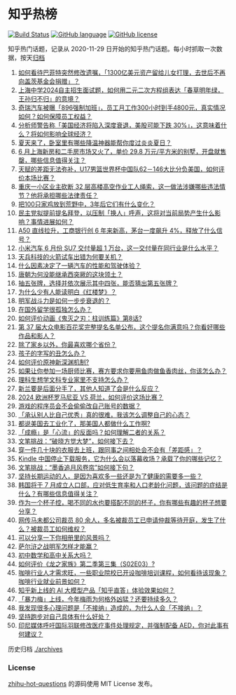 # 知乎热榜
[![Build Status](https://github.com/ToWeLong/zhihu-hot-questions/workflows/CI/badge.svg)](https://github.com/ToWeLong/zhihu-hot-questions/actions)
[![GitHub language](https://img.shields.io/badge/language-golang-orange.svg)](https://golang.org/)
[![GitHub license](https://img.shields.io/github/license/ToWeLong/zhihu-hot-questions)](https://github.com/ToWeLong/zhihu-hot-questions/blob/main/LICENSE)

知乎热门话题，记录从 2020-11-29 日开始的知乎热门话题。每小时抓取一次数据，按天[归档](./archives)

<!-- BEGIN -->

1. [如何看待巴菲特突然修改遗嘱，「1300亿美元资产留给儿女打理，去世后不再向盖茨基金会捐赠」？](https://www.zhihu.com/question/660347805)
1. [上海中学2024自主招生面试题，如何用二元二次方程组表达「春草明年绿，王孙归不归」的意境？](https://www.zhihu.com/question/660180926)
1. [奇瑞汽车被曝「896强制加班」，员工月工作300小时到手4800元，真实情况如何？如何保障员工权益？](https://www.zhihu.com/question/660518681)
1. [分析师警告称「美国经济将陷入深度衰退，美股可能下跌 30%」，这意味着什么？将如何影响全球经济？](https://www.zhihu.com/question/660529962)
1. [夏天来了，卧室里有哪些降温神器能帮你度过炎炎夏日？](https://www.zhihu.com/question/656831741)
1. [6 月上海新房和二手房市场又火了，单价 29.8 万元/平方米的别墅，开盘就售罄，哪些信息值得关注？](https://www.zhihu.com/question/660502892)
1. [天赋的差距无法弥补，U17男篮世界杯中国队62－146大比分负美国，如何评价本场比赛？](https://www.zhihu.com/question/660555523)
1. [重庆一小区业主砍断 32 层高楼高空作业工人绳索，这一做法涉嫌哪些违法情节？他将承担哪些法律责任？](https://www.zhihu.com/question/660500507)
1. [把100只家鸡放到荒野中，3年后它们有什么变化？](https://www.zhihu.com/question/434124471)
1. [民主党拟提前提名拜登，以压制「换人」呼声，这将对当前局势产生什么影响？事情进展如何？](https://www.zhihu.com/question/660503850)
1. [A50 直线拉升，工商银行创 6 年来新高，茅台一度飙升 4%，释放了什么信号？](https://www.zhihu.com/question/660527713)
1. [小米汽车 6 月份 SU7 交付量超 1 万台，这一交付量在同行业是什么水平？](https://www.zhihu.com/question/660428811)
1. [天兵科技的火箭试车出错为何要关机？](https://www.zhihu.com/question/660467462)
1. [什么因素决定了一辆汽车的性能和驾驶体验？](https://www.zhihu.com/question/651860166)
1. [唐朝为何没能继承西突厥的这块领土？](https://www.zhihu.com/question/659776264)
1. [抽五张牌，选择并依次展示其中四张，能否猜出第五张牌？](https://www.zhihu.com/question/460518784)
1. [为什么少有人能读明白《红楼梦》？](https://www.zhihu.com/question/660020601)
1. [明军战斗力是如何一步步衰退的？](https://www.zhihu.com/question/660166355)
1. [在国外留学很孤独怎么办？](https://www.zhihu.com/question/50801182)
1. [如何评价动画《鬼灭之刃：柱训练篇》第8话?](https://www.zhihu.com/question/660420475)
1. [第 37 届大众电影百花奖完整提名名单公布，这个提名你满意吗？你看好哪些作品和影人？](https://www.zhihu.com/question/660510137)
1. [除了家乡以外，你最喜欢哪个省份？](https://www.zhihu.com/question/482450111)
1. [孩子的字写的丑怎么办？](https://www.zhihu.com/question/660340394)
1. [如何评价原神新深渊机制?](https://www.zhihu.com/question/660427148)
1. [如果让你参加一场厨师比赛，赛方要求你要用鱼肉做鱼香肉丝，你该怎么办？](https://www.zhihu.com/question/660184188)
1. [理科生想学文科专业家里不支持怎么办？](https://www.zhihu.com/question/659626537)
1. [新兰要是后面分手了，其他人知道了会是什么反应？](https://www.zhihu.com/question/657983906)
1. [2024 欧洲杯罗马尼亚 VS 荷兰，如何评价这场比赛？](https://www.zhihu.com/question/660509471)
1. [游戏的程序员会不会偷偷改自己账号的数据？](https://www.zhihu.com/question/345819288)
1. [「承认别人比自己优秀」真的很难，我该怎么调整自己的心态？](https://www.zhihu.com/question/659843708)
1. [都说美国去工业化了，那美国人都做什么工作啊?](https://www.zhihu.com/question/641603330)
1. [「成瘾」是「心流」的反面吗？如何理解二者的关系？](https://www.zhihu.com/question/660065233)
1. [文笔挑战：“破晓方觉大梦”，如何接下去？](https://www.zhihu.com/question/660437867)
1. [穿一件几十块的衣服去上班，跟同事之间相处会不会有「差距感」？](https://www.zhihu.com/question/660244151)
1. [Kindle 中国停止下载服务，它为什么会以落幕收场？承载了你的哪些记忆？](https://www.zhihu.com/question/660424296)
1. [文笔挑战：“墨香追月风卷帘”如何接下句？](https://www.zhihu.com/question/656479427)
1. [坚持长期运动的人，是因为喜欢多一些还是为了健康的需要多一些？](https://www.zhihu.com/question/658088806)
1. [韩国将于 7 月成立人口部，应对低生育率和人口老龄化问题，该问题的症结是什么？有哪些信息值得关注？](https://www.zhihu.com/question/660433536)
1. [作为一个杯子控，喝不同的水也要搭配不同的杯子，你有哪些有趣的杯子想要分享？](https://www.zhihu.com/question/658747674)
1. [网传马未都公司裁员 80 余人，多名被裁员工已申请仲裁等待开庭，发生了什么？被裁员工如何维权？](https://www.zhihu.com/question/660507350)
1. [可以分享一下你相册里的风景吗？](https://www.zhihu.com/question/655863727)
1. [萨尔浒之战明军怎样才能赢？](https://www.zhihu.com/question/440965214)
1. [初中数学和高中关系大吗？](https://www.zhihu.com/question/660440495)
1. [如何评价《龙之家族》第二季第三集（S02E03）?](https://www.zhihu.com/question/660429223)
1. [咖啡行业人才需求旺，一些职业院校已开设咖啡培训课程，如何看待该现象？咖啡行业就业前景如何？](https://www.zhihu.com/question/660436729)
1. [知乎新上线的 AI 大模型产品「知乎直答」体验效果如何？](https://www.zhihu.com/question/660203940)
1. [「暴力梅」上线，今年梅雨为何格外凶猛？还要持续多久？](https://www.zhihu.com/question/660460482)
1. [我发现很多心理问题是「不接纳」造成的，为什么人会「不接纳」？](https://www.zhihu.com/question/657973873)
1. [坚持跑步对自己具体有什么好处？](https://www.zhihu.com/question/656930508)
1. [印尼媒体呼吁国际羽联修改医疗事件处理规定，并强制配备 AED，你对此事有何建议？](https://www.zhihu.com/question/660456531)

<!-- END -->

历史归档 [./archives](./archives)


### License
[zhihu-hot-questions](https://github.com/towelong/zhihu-hot-questions) 的源码使用 MIT License 发布。